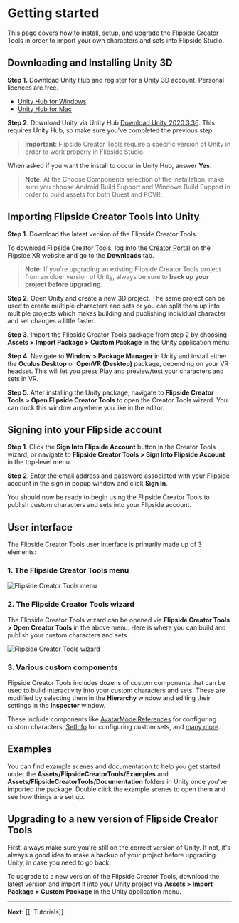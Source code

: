 # Getting started

This page covers how to install, setup, and upgrade the Flipside Creator Tools in order to import your own characters and sets into Flipside Studio.

## Downloading and Installing Unity 3D

**Step 1.** Download Unity Hub and register for a Unity 3D account. Personal licences are free.
- [Unity Hub for Windows](https://public-cdn.cloud.unity3d.com/hub/prod/UnityHubSetup.exe?_ga=2.166748798.1307484007.1678024982-1364010468.1666787266&_gac=1.183541588.1677269485.Cj0KCQiA3eGfBhCeARIsACpJNU_JVAEqrpS1TNp1HuWngfehHZw-2hbj07A-_xUg7q5EyLUOD6QvjoMaAvxxEALw_wcB)
- [Unity Hub for Mac](https://public-cdn.cloud.unity3d.com/hub/prod/UnityHubSetup.dmg?_ga=2.166748798.1307484007.1678024982-1364010468.1666787266&_gac=1.183541588.1677269485.Cj0KCQiA3eGfBhCeARIsACpJNU_JVAEqrpS1TNp1HuWngfehHZw-2hbj07A-_xUg7q5EyLUOD6QvjoMaAvxxEALw_wcB)

**Step 2.** Download Unity via Unity Hub
[Download Unity 2020.3.36](unityhub://2020.3.36f1/71f96b79b9f0). This requires Unity Hub, so make sure you've completed the previous step.

> **Important**: Flipside Creator Tools require a specific version of Unity in order to work properly in Flipside Studio.

When asked if you want the install to occur in Unity Hub, answer **Yes**. 

> **Note:** At the Choose Components selection of the installation, make sure you choose Android Build Support and Windows Build Support in order to build assets for both Quest and PCVR.

## Importing Flipside Creator Tools into Unity

**Step 1.** Download the latest version of the Flipside Creator Tools.

To download Flipside Creator Tools, log into the [Creator Portal](https://www.flipsidexr.com/user) on the Flipside XR website and go to the **Downloads** tab.

> **Note:** If you're upgrading an existing Flipside Creator Tools project from an older version of Unity, always be sure to **back up your project before upgrading**.

**Step 2.** Open Unity and create a new 3D project. The same project can be used to create multiple characters and sets or you can split them up into multiple projects which makes building and publishing individual character and set changes a little faster.

**Step 3.**  Import the Flipside Creator Tools package from step 2 by choosing **Assets > Import Package > Custom Package** in the Unity application menu.

**Step 4.**  Navigate to **Window > Package Manager** in Unity and install either the **Oculus Desktop** or **OpenVR (Desktop)** package, depending on your VR headset. This will let you press Play and preview/test your characters and sets in VR.

**Step 5.**  After installing the Unity package, navigate to **Flipside Creator Tools > Open Flipside Creator Tools** to open the Creator Tools wizard. You can dock this window anywhere you like in the editor.


## Signing into your Flipside account

**Step 1**. Click the **Sign Into Flipside Account** button in the Creator Tools wizard, or navigate to **Flipside Creator Tools > Sign Into Flipside Account** in the top-level menu.

**Step 2**. Enter the email address and password associated with your Flipside account in the sign in popup window and click **Sign In**.

You should now be ready to begin using the Flipside Creator Tools to publish custom characters and sets into your Flipside account.

## User interface

The Flipside Creator Tools user interface is primarily made up of 3 elements:

### 1\. The Flipside Creator Tools menu

![Flipside Creator Tools menu](https://www.flipsidexr.com/files/docs/2023.1/CT_tab.png)

### 2\. The Flipside Creator Tools wizard

The Flipside Creator Tools wizard can be opened via **Flipside Creator Tools > Open Creator Tools** in the above menu. Here is where you can build and publish your custom characters and sets.

![Flipside Creator Tools wizard](https://www.flipsidexr.com/files/docs/2023.1/CT_window.png)

### 3\. Various custom components

Flipside Creator Tools includes dozens of custom components that can be used to build interactivity into your custom characters and sets. These are modified by selecting them in the **Hierarchy** window and editing their settings in the **Inspector** window.

These include components like [AvatarModelReferences](/docs/2021.1/creator-tools/references/custom-components/avatarmodelreferences) for configuring custom characters, [SetInfo](/docs/2021.1/creator-tools/references/custom-components/setinfo) for configuring custom sets, and [many more](/docs/2021.1/creator-tools/references/custom-components).

## Examples

You can find example scenes and documentation to help you get started under the **Assets/FlipsideCreatorTools/Examples** and **Assets/FlipsideCreatorTools/Documentation** folders in Unity once you've imported the package. Double click the example scenes to open them and see how things are set up.

## Upgrading to a new version of Flipside Creator Tools

First, always make sure you're still on the correct version of Unity. If not, it's always a good idea to make a backup of your project before upgrading Unity, in case you need to go back.

To upgrade to a new version of the Flipside Creator Tools, download the latest version and import it into your Unity project via **Assets > Import Package > Custom Package** in the Unity application menu.

---

**Next:** [[: Tutorials]]
